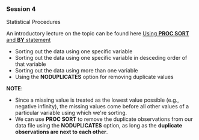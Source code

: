 ### Session 4

Statistical Procedures

An introductory lecture on the topic can be found here [Using **PROC SORT** and **BY** statement](https://stats.idre.ucla.edu/sas/modules/using-proc-sort-and-by-statements/)

* Sorting out the data using one specific variable
* Sorting out the data using one specific variable in desceding order of that variable
* Sorting out the data using more than one variable
* Using the **NODUPLICATES** option for removing duplicate values

**NOTE**: 
* Since a missing value is treated as the lowest value possible (e.g., negative infinity), the missing values come before all other values of a particular variable using which we're sorting.
* We can use **PROC SORT** to remove the duplicate observations from our data file using the **NODUPLICATES** option, as long as the **duplicate observations are next to each other**.

